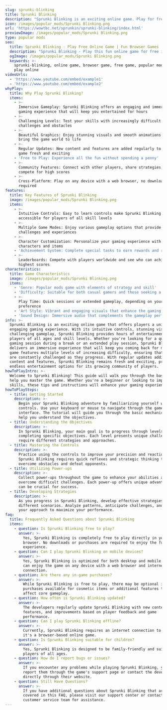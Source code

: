 ```yaml
---
slug: sprunki-blinking
title: Sprunki Blinking
description: "Sprunki Blinking is an exciting online game. Play for free directly in your browser!"
icon: /images/popular_mods/Sprunki Blinking.png
url: 'https://wowtbc.net/sprunkin/sprunki-blinking/index.html'
previewImage: /images/popular_mods/Sprunki Blinking.png
type: popular mods
seo:
  title: Sprunki Blinking - Play Free Online Game | Fun Browser Games
  description: "Sprunki Blinking - Play this fun online game for free in your browser. No download required!"
  ogImage: /images/popular_mods/Sprunki Blinking.png
  keywords: >-
    sprunki-blinking, online game, browser game, free game, popular mods game,
    play online
videoUrls:
  - 'https://www.youtube.com/embed/example1'
  - 'https://www.youtube.com/embed/example2'
whyPlay:
  title: Why Play Sprunki Blinking?
  items:
    - >-
      Immersive Gameplay: Sprunki Blinking offers an engaging and immersive
      gaming experience that will keep you entertained for hours
    - >-
      Challenging Levels: Test your skills with increasingly difficult
      challenges and obstacles
    - >-
      Beautiful Graphics: Enjoy stunning visuals and smooth animations that
      bring the game world to life
    - >-
      Regular Updates: New content and features are added regularly to keep the
      game fresh and exciting
    - 'Free to Play: Experience all the fun without spending a penny'
    - >-
      Community Features: Connect with other players, share strategies, and
      compete for high scores
    - >-
      Cross-Platform: Play on any device with a web browser, no downloads
      required
features:
  title: Key Features of Sprunki Blinking
  image: /images/popular_mods/Sprunki Blinking.png
  items:
    - >-
      Intuitive Controls: Easy to learn controls make Sprunki Blinking
      accessible for players of all skill levels
    - >-
      Multiple Game Modes: Enjoy various gameplay options that provide different
      challenges and experiences
    - >-
      Character Customization: Personalize your gaming experience with unique
      characters and items
    - 'Achievement System: Complete special tasks to earn rewards and recognition'
    - >-
      Leaderboards: Compete with players worldwide and see who can achieve the
      highest scores
characteristics:
  title: Game Characteristics
  image: /images/popular_mods/Sprunki Blinking.png
  items:
    - 'Genre: Popular mods game with elements of strategy and skill'
    - 'Difficulty: Suitable for both casual gamers and those seeking a challenge'
    - >-
      Play Time: Quick sessions or extended gameplay, depending on your
      preference
    - 'Art Style: Vibrant and engaging visuals that enhance the gaming experience'
    - 'Sound Design: Immersive audio that complements the gameplay perfectly'
info: >-
  Sprunki Blinking is an exciting online game that offers players a unique and
  engaging gaming experience. With its intuitive controls, stunning visuals, and
  challenging gameplay, Sprunki Blinking provides hours of entertainment for
  players of all ages and skill levels. Whether you're looking for a quick
  gaming session during a break or an extended play session, Sprunki Blinking
  delivers an immersive experience that will keep you coming back for more. The
  game features multiple levels of increasing difficulty, ensuring that players
  are constantly challenged as they progress. With regular updates adding new
  content and features, Sprunki Blinking remains fresh and exciting, providing
  endless entertainment options for its growing community of players.
howToPlayIntro: >-
  Welcome to Sprunki Blinking! This guide will walk you through the basics and
  help you master the game. Whether you're a beginner or looking to improve your
  skills, these tips and instructions will enhance your gaming experience.
howToPlaySteps:
  - title: Getting Started
    description: >-
      Begin your Sprunki Blinking adventure by familiarizing yourself with the
      controls. Use your keyboard or mouse to navigate through the game
      interface. The tutorial will guide you through the basic mechanics and
      help you understand the objectives.
  - title: Understanding the Objectives
    description: >-
      In Sprunki Blinking, your main goal is to progress through levels by
      completing specific objectives. Each level presents unique challenges that
      require different strategies and approaches.
  - title: Mastering the Controls
    description: >-
      Practice using the controls to improve your precision and reaction time.
      Sprunki Blinking requires quick reflexes and strategic thinking to
      overcome obstacles and defeat opponents.
  - title: Utilizing Power-ups
    description: >-
      Collect power-ups throughout the game to enhance your abilities and
      overcome difficult challenges. Each power-up offers unique advantages that
      can be crucial for success.
  - title: Developing Strategies
    description: >-
      As you progress in Sprunki Blinking, develop effective strategies for
      different scenarios. Analyze patterns, anticipate challenges, and adapt
      your approach to maximize your performance.
faq:
  title: Frequently Asked Questions about Sprunki Blinking
  items:
    - question: Is Sprunki Blinking free to play?
      answer: >-
        Yes, Sprunki Blinking is completely free to play directly in your web
        browser. No downloads or purchases are required to enjoy the full game
        experience.
    - question: Can I play Sprunki Blinking on mobile devices?
      answer: >-
        Yes, Sprunki Blinking is optimized for both desktop and mobile play. You
        can enjoy the game on any device with a web browser and internet
        connection.
    - question: Are there any in-game purchases?
      answer: >-
        While Sprunki Blinking is free to play, there may be optional in-game
        purchases available for cosmetic items or additional features that don't
        affect core gameplay.
    - question: How often is Sprunki Blinking updated?
      answer: >-
        The developers regularly update Sprunki Blinking with new content,
        features, and improvements based on player feedback and game
        performance.
    - question: Can I play Sprunki Blinking offline?
      answer: >-
        Currently, Sprunki Blinking requires an internet connection to play as
        it's a browser-based online game.
    - question: Is Sprunki Blinking suitable for children?
      answer: >-
        Yes, Sprunki Blinking is designed to be family-friendly and suitable for
        players of all ages.
    - question: How do I report bugs or issues?
      answer: >-
        If you encounter any problems while playing Sprunki Blinking, you can
        report them through the game's support page or contact the developers
        directly through their website.
    - question: Still Have Questions?
      answer: >-
        If you have additional questions about Sprunki Blinking that aren't
        covered in this FAQ, please visit our support center or contact our
        customer service team for assistance.
---
```


